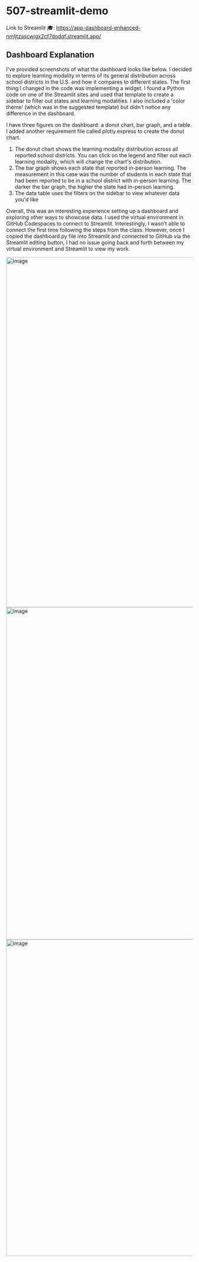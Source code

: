 # 507-streamlit-demo

Link to Streamlit 🎓: https://app-dashboard-enhanced-nmljtzascwigx2cf7dodqf.streamlit.app/ 


## Dashboard Explanation 

I've provided screenshots of what the dashboard looks like below. I decided to explore learning modality in terms of its general distribution across school districts in the U.S. and how it compares to different states. The first thing I changed in the code was implementing a widget. I found a Python code on one of the Streamlit sites and used that template to create a sidebar to filter out states and learning modalities. I also included a 'color theme' (which was in the suggested template) but didn't notice any difference in the dashboard.

I have three figures on the dashboard: a donut chart, bar graph, and a table. I added another requirement file called plotly.express to create the donut chart. 

1) The donut chart shows the learning modality distribution across all reported school districts. You can click on the legend and filter out each learning modality, which will change the chart's distribution. 
2) The bar graph shows each state that reported in-person learning. The measurement in this case was the number of students in each state that had been reported to be in a school district with in-person learning. The darker the bar graph, the higher the state had in-person learning.
3) The data table uses the filters on the sidebar to view whatever data you'd like

Overall, this was an interesting experience setting up a dashboard and exploring other ways to showcase data. I used the virtual environment in GitHub Codespaces to connect to Streamlit. Interestingly, I wasn't able to connect the first time following the steps from the class. However, once I copied the dashboard.py file into Streamlit and connected to GitHub via the Streamlit editing button, I had no issue going back and forth between my virtual environment and Streamlit to view my work.

<img width="944" alt="image" src="https://github.com/user-attachments/assets/98c230d2-8010-46b6-83fe-d4a69fab27c5">

<img width="896" alt="image" src="https://github.com/user-attachments/assets/02a7e627-21ec-4279-9a21-3a3dc0be5c1f">

<img width="854" alt="image" src="https://github.com/user-attachments/assets/147f33bd-9b6c-4dec-a02e-98d4e6d18e82">

